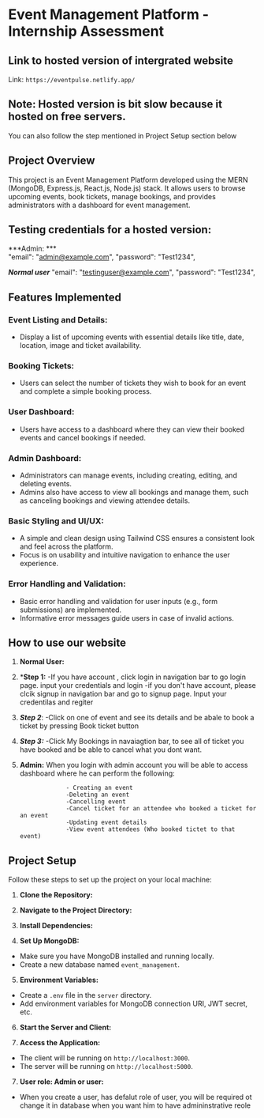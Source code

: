 # Event Management Platform - Internship Assessment

## Link to hosted version of intergrated website

Link: `https://eventpulse.netlify.app/` 

## Note: Hosted version is bit slow because it hosted on free servers.

You can also follow the step mentioned in Project Setup section below


## Project Overview

This project is an Event Management Platform developed using the MERN (MongoDB, Express.js, React.js, Node.js) stack. It allows users to browse upcoming events, book tickets, manage bookings, and provides administrators with a dashboard for event management.

## Testing credentials for a hosted version:

***Admin: ***  
"email": "admin@example.com",
  "password": "Test1234",

***Normal user***
"email": "testinguser@example.com",
  "password": "Test1234",


## Features Implemented

### Event Listing and Details:
- Display a list of upcoming events with essential details like title, date, location, image and ticket availability.

### Booking Tickets:
- Users can select the number of tickets they wish to book for an event and complete a simple booking process.

### User Dashboard:
- Users have access to a dashboard where they can view their booked events and cancel bookings if needed.

### Admin Dashboard:
- Administrators can manage events, including creating, editing, and deleting events.
- Admins also have access to view all bookings and manage them, such as canceling bookings and viewing attendee details.

### Basic Styling and UI/UX:
- A simple and clean design using Tailwind CSS ensures a consistent look and feel across the platform.
- Focus is on usability and intuitive navigation to enhance the user experience.

### Error Handling and Validation:
- Basic error handling and validation for user inputs (e.g., form submissions) are implemented.
- Informative error messages guide users in case of invalid actions.

## How to use our website

1. **Normal User:**
1. ***Step 1:**
-If you have account , click login in navigation bar to go login page. input your credentials and login
-if you don't have account, please clcik signup in navigation bar and go to signup page. Input your credentilas and regiter

2. ***Step 2***: 
-Click on one of event and see its details and be abale to book a ticket by pressing Book ticket button

3. ***Step 3:***
-Click My Bookings in navaiagtion bar, to see all of ticket you have booked and be able to cancel what you dont want.


1. **Admin:**
When you login with admin account you will be able to access dashboard where he can perform the following: 

                    - Creating an event
                    -Deleting an event 
                    -Cancelling event
                    -Cancel ticket for an attendee who booked a ticket for an event
                    -Updating event details
                    -View event attendees (Who booked tictet to that event)


## Project Setup

Follow these steps to set up the project on your local machine:

1. **Clone the Repository:**

2. **Navigate to the Project Directory:**

3. **Install Dependencies:**

4. **Set Up MongoDB:**
- Make sure you have MongoDB installed and running locally.
- Create a new database named `event_management`.

5. **Environment Variables:**
- Create a `.env` file in the `server` directory.
- Add environment variables for MongoDB connection URI, JWT secret, etc.

6. **Start the Server and Client:**

7. **Access the Application:**
- The client will be running on `http://localhost:3000`.
- The server will be running on `http://localhost:5000`.

7. **User role: Admin or user:**
- When you create a user, has defalut role of user, you will be required ot change it in database when you want him to have admininstrative reole



